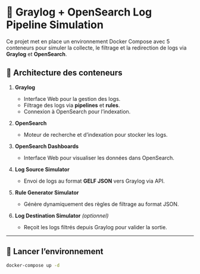 # 📄 Graylog + OpenSearch Log Pipeline Simulation

Ce projet met en place un environnement Docker Compose avec 5 conteneurs pour simuler la collecte, le filtrage et la redirection de logs via **Graylog** et **OpenSearch**.

## 📌 Architecture des conteneurs

1. **Graylog**  
   - Interface Web pour la gestion des logs.  
   - Filtrage des logs via **pipelines** et **rules**.
   - Connexion à OpenSearch pour l’indexation.

2. **OpenSearch**  
   - Moteur de recherche et d’indexation pour stocker les logs.

3. **OpenSearch Dashboards**  
   - Interface Web pour visualiser les données dans OpenSearch.

4. **Log Source Simulator**  
   - Envoi de logs au format **GELF JSON** vers Graylog via API.

5. **Rule Generator Simulator**  
   - Génère dynamiquement des règles de filtrage au format JSON.

6. **Log Destination Simulator** *(optionnel)*  
   - Reçoit les logs filtrés depuis Graylog pour valider la sortie.

---

## 🚀 Lancer l’environnement

```bash
docker-compose up -d
